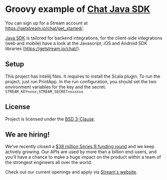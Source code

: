 # Groovy example of [Chat Java SDK](https://github.com/getstream/stream-chat-java)

You can sign up for a Stream account at https://getstream.io/chat/get_started/.

[Java SDK](https://github.com/getstream/stream-chat-java) is tailored for backend integrations, for the client-side integrations (web and mobile) have a look at the Javascript, iOS and Android SDK libraries (https://getstream.io/chat/).

## Setup
This project has Intellij files. It requires to install the Scala plugin.
To run the project, just run PrintApp. In the run configuration, you should set the two environment variables for the key and the secret.
`STREAM_KEY=xxx;STREAM_SECRET=xxxxxx`

## License

Project is licensed under the [BSD 3-Clause](LICENSE).

## We are hiring!

We've recently closed a [$38 million Series B funding round](https://techcrunch.com/2021/03/04/stream-raises-38m-as-its-chat-and-activity-feed-apis-power-communications-for-1b-users/) and we keep actively growing.
Our APIs are used by more than a billion end-users, and you'll have a chance to make a huge impact on the product within a team of the strongest engineers all over the world.

Check out our current openings and apply via [Stream's website](https://getstream.io/team/#jobs).
